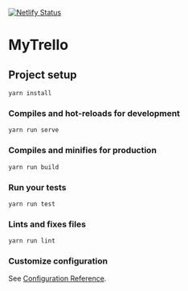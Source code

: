 [![Netlify Status](https://api.netlify.com/api/v1/badges/2830e41f-cae7-4c20-b984-bdbbec852736/deploy-status)](https://app.netlify.com/sites/tinker-life-11/deploys)

# MyTrello

## Project setup
```
yarn install
```

### Compiles and hot-reloads for development
```
yarn run serve
```

### Compiles and minifies for production
```
yarn run build
```

### Run your tests
```
yarn run test
```

### Lints and fixes files
```
yarn run lint
```

### Customize configuration
See [Configuration Reference](https://cli.vuejs.org/config/).
